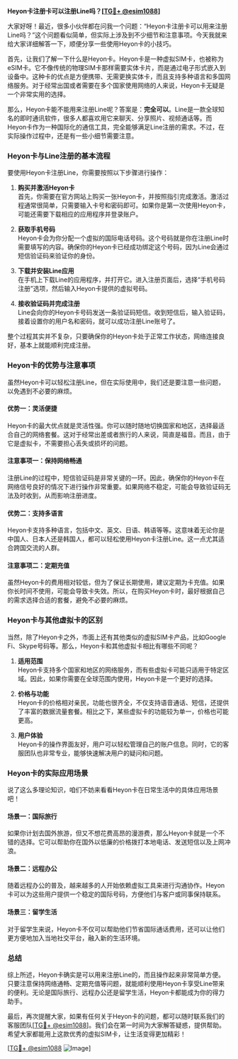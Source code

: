 **Heyon卡注册卡可以注册Line吗？[[TG💪+ @esim1088](https://t.me/s/esim1088)]**

大家好呀！最近，很多小伙伴都在问我一个问题：“Heyon卡注册卡可以用来注册Line吗？”这个问题看似简单，但实际上涉及到不少细节和注意事项。今天我就来给大家详细解答一下，顺便分享一些使用Heyon卡的小技巧。

首先，让我们了解一下什么是Heyon卡。Heyon卡是一种虚拟SIM卡，也被称为eSIM卡。它不像传统的物理SIM卡那样需要实体卡片，而是通过电子形式嵌入到设备中。这种卡的优点是方便携带、无需更换实体卡，而且支持多种语言和多国网络服务。对于经常出国或者需要在多个国家使用网络的人来说，Heyon卡无疑是一个非常实用的选择。

那么，Heyon卡能不能用来注册Line呢？答案是：**完全可以**。Line是一款全球知名的即时通讯软件，很多人都喜欢用它来聊天、分享照片、视频通话等。而Heyon卡作为一种国际化的通信工具，完全能够满足Line注册的需求。不过，在实际操作过程中，还是有一些小细节需要注意。

### Heyon卡与Line注册的基本流程

要使用Heyon卡注册Line，你需要按照以下步骤进行操作：

1. **购买并激活Heyon卡**  
   首先，你需要在官方网站上购买一张Heyon卡，并按照指引完成激活。激活过程通常很简单，只需要输入卡号和密码即可。如果你是第一次使用Heyon卡，可能还需要下载相应的应用程序并登录账户。

2. **获取手机号码**  
   Heyon卡会为你分配一个虚拟的国际电话号码。这个号码就是你在注册Line时需要填写的内容。确保你的Heyon卡已经成功绑定这个号码，因为Line会通过短信验证码来验证你的身份。

3. **下载并安装Line应用**  
   在手机上下载Line的应用程序，并打开它。进入注册页面后，选择“手机号码注册”选项，然后输入Heyon卡提供的虚拟号码。

4. **接收验证码并完成注册**  
   Line会向你的Heyon卡号码发送一条验证码短信。收到短信后，输入验证码，接着设置你的用户名和密码，就可以成功注册Line账号了。

整个过程其实并不复杂，只要确保你的Heyon卡处于正常工作状态，网络连接良好，基本上就能顺利完成注册。

### Heyon卡的优势与注意事项

虽然Heyon卡可以轻松注册Line，但在实际使用中，我们还是要注意一些问题，以免遇到不必要的麻烦。

#### 优势一：灵活便捷
Heyon卡的最大优点就是灵活性强。你可以随时随地切换国家和地区，选择最适合自己的网络套餐。这对于经常出差或者旅行的人来说，简直是福音。而且，由于它是虚拟卡，不需要担心丢失或损坏的问题。

#### 注意事项一：保持网络畅通
注册Line的过程中，短信验证码是非常关键的一环。因此，确保你的Heyon卡在网络信号良好的情况下进行操作非常重要。如果网络不稳定，可能会导致验证码无法及时收到，从而影响注册进度。

#### 优势二：支持多语言
Heyon卡支持多种语言，包括中文、英文、日语、韩语等等。这意味着无论你是中国人、日本人还是韩国人，都可以轻松使用Heyon卡注册Line。这一点尤其适合跨国交流的人群。

#### 注意事项二：定期充值
虽然Heyon卡的费用相对较低，但为了保证长期使用，建议定期为卡充值。如果你长时间不使用，可能会导致卡失效。所以，在购买Heyon卡时，最好根据自己的需求选择合适的套餐，避免不必要的麻烦。

### Heyon卡与其他虚拟卡的区别

当然，除了Heyon卡之外，市面上还有其他类似的虚拟SIM卡产品，比如Google Fi、Skype号码等。那么，Heyon卡和其他虚拟卡相比有哪些不同呢？

1. **适用范围**  
   Heyon卡支持多个国家和地区的网络服务，而有些虚拟卡可能只适用于特定区域。因此，如果你需要在全球范围内使用，Heyon卡是一个更好的选择。

2. **价格与功能**  
   Heyon卡的价格相对亲民，功能也很齐全，不仅支持语音通话、短信，还提供了丰富的数据流量套餐。相比之下，某些虚拟卡的功能较为单一，价格也可能更高。

3. **用户体验**  
   Heyon卡的操作界面友好，用户可以轻松管理自己的账户信息。同时，它的客服团队也非常专业，能够快速解决用户的疑问和问题。

### Heyon卡的实际应用场景

说了这么多理论知识，咱们不妨来看看Heyon卡在日常生活中的具体应用场景吧！

#### 场景一：国际旅行
如果你计划去国外旅游，但又不想花费高昂的漫游费，那么Heyon卡就是一个不错的选择。它可以帮助你在国外以低廉的价格拨打本地电话、发送短信以及上网冲浪。

#### 场景二：远程办公
随着远程办公的普及，越来越多的人开始依赖虚拟工具来进行沟通协作。Heyon卡可以为这些用户提供一个稳定的国际号码，方便他们与客户或同事保持联系。

#### 场景三：留学生活
对于留学生来说，Heyon卡不仅可以帮助他们节省国际通话费用，还可以让他们更方便地加入当地社交平台，融入新的生活环境。

### 总结

综上所述，Heyon卡确实是可以用来注册Line的，而且操作起来非常简单方便。只要注意保持网络通畅、定期充值等问题，就能顺利使用Heyon卡享受Line带来的便利。无论是国际旅行、远程办公还是留学生活，Heyon卡都能成为你的得力助手。

最后，再次提醒大家，如果有任何关于Heyon卡的问题，都可以随时联系我们的客服团队[[TG💪+ @esim1088](https://t.me/s/esim1088)]。我们会在第一时间为大家解答疑惑，提供帮助。希望大家都能用上这款优秀的虚拟SIM卡，让生活变得更加精彩！

[[TG💪+ @esim1088](https://t.me/s/esim1088) ![Image](https://i.postimg.cc/4NQfJmqS/Snipaste-2025-05-13-00-14-12.png)]